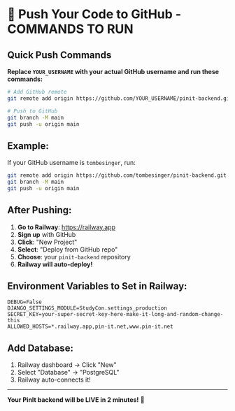 # 🚀 Push Your Code to GitHub - COMMANDS TO RUN

## Quick Push Commands

**Replace `YOUR_USERNAME` with your actual GitHub username and run these commands:**

```bash
# Add GitHub remote
git remote add origin https://github.com/YOUR_USERNAME/pinit-backend.git

# Push to GitHub
git branch -M main
git push -u origin main
```

## Example:
If your GitHub username is `tombesinger`, run:

```bash
git remote add origin https://github.com/tombesinger/pinit-backend.git
git branch -M main
git push -u origin main
```

## After Pushing:

1. **Go to Railway**: https://railway.app
2. **Sign up** with GitHub
3. **Click**: "New Project"
4. **Select**: "Deploy from GitHub repo"
5. **Choose**: your `pinit-backend` repository
6. **Railway will auto-deploy!**

## Environment Variables to Set in Railway:

```
DEBUG=False
DJANGO_SETTINGS_MODULE=StudyCon.settings_production
SECRET_KEY=your-super-secret-key-here-make-it-long-and-random-change-this
ALLOWED_HOSTS=*.railway.app,pin-it.net,www.pin-it.net
```

## Add Database:
1. Railway dashboard → Click "New"
2. Select "Database" → "PostgreSQL"
3. Railway auto-connects it!

---

**Your PinIt backend will be LIVE in 2 minutes!** 🎉



